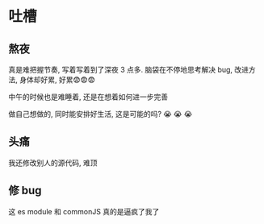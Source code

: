 # 吐槽

## 熬夜

真是难把握节奏, 写着写着到了深夜 3 点多. 脑袋在不停地思考解决 bug, 改进方法, 身体却好累, 好累:fearful::fearful::fearful:

中午的时候也是难睡着, 还是在想着如何进一步完善

做自己想做的, 同时能安排好生活, 这是可能的吗? :sob: :sob: :sob:

## 头痛

我还修改别人的源代码, 难顶

## 修 bug

这 es module 和 commonJS 真的是逼疯了我了
